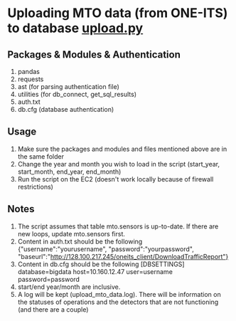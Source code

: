 # Uploading MTO data (from ONE-ITS) to database [upload.py](upload.py)
## Packages & Modules & Authentication
1. pandas
2. requests
3. ast (for parsing authentication file)
4. utilities (for db_connect, get_sql_results)
5. auth.txt
6. db.cfg (database authentication) 

## Usage
1. Make sure the packages and modules and files mentioned above are in the same folder
2. Change the year and month you wish to load in the script (start_year, start_month, end_year, end_month)
3. Run the script on the EC2 (doesn't work locally because of firewall restrictions)


## Notes
1. The script assumes that table mto.sensors is up-to-date. If there are new loops, update mto.sensors first.
2. Content in auth.txt should be the following {"username":"yourusername", "password":"yourpassword", "baseurl":"http://128.100.217.245/oneits_client/DownloadTrafficReport"}
3. Content in db.cfg should be the following 
	[DBSETTINGS]
	database=bigdata
	host=10.160.12.47
	user=username
	password=password
4. start/end year/month are inclusive.
5. A log will be kept (upload_mto_data.log). There will be information on the statuses of operations and the detectors that are not functioning (and there are a couple)
